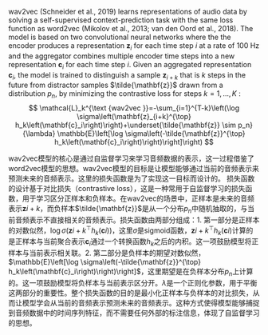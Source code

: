 wav2vec (Schneider et al., 2019) learns representations of audio data by solving a self-supervised context-prediction task with the same loss function as word2vec (Mikolov et al., 2013; van den Oord et al., 2018). The model is based on two convolutional neural networks where the the encoder produces a representation $\mathbf{z}_i$ for each time step $i$ at a rate of $100 \mathrm{~Hz}$ and the aggregator combines multiple encoder time steps into a new representation $\mathbf{c}_i$ for each time step $i$. Given an aggregated representation $\mathbf{c}_i$, the model is trained to distinguish a sample $\mathbf{z}_{i+k}$ that is $k$ steps in the future from distractor samples $\tilde{\mathbf{z}}$ drawn from a distribution $p_n$, by minimizing the contrastive loss for steps $k=1, \ldots, K$ :
$$
\mathcal{L}_k^{\text {wav2vec }}=-\sum_{i=1}^{T-k}\left(\log \sigma\left(\mathbf{z}_{i+k}^{\top} h_k\left(\mathbf{c}_i\right)\right)+\underset{\tilde{\mathbf{z}} \sim p_n}{\lambda} \mathbb{E}\left[\log \sigma\left(-\tilde{\mathbf{z}}^{\top} h_k\left(\mathbf{c}_i\right)\right)\right]\right)
$$

wav2vec模型的核心是通过自监督学习来学习音频数据的表示，这一过程借鉴了word2vec模型的思想。wav2vec模型的目标是让模型能够通过当前的音频表示来预测未来的音频表示。这里的损失函数是为了实现这一目标而设计的。
损失函数的设计基于对比损失（contrastive loss），这是一种常用于自监督学习的损失函数，用于学习区分正样本和负样本。在wav2vec的场景中，正样本是未来的音频表示$\mathbf{z}{i+k}$，而负样本$\tilde{\mathbf{z}}$是从一个分布$p_n$中随机抽取的，与当前音频表示不直接相关的音频表示。损失函数由两部分组成：1. 第一部分是正样本的对数似然，$\log \sigma\left(\mathbf{z}{i+k}^{\top} h_k\left(\mathbf{c}i\right)\right)$，这里$\sigma$是sigmoid函数，$\mathbf{z}{i+k}^{\top} h_k\left(\mathbf{c}i\right)$计算的是正样本与当前聚合表示$\mathbf{c}_i$通过一个转换函数$h_k$之后的内积。这一项鼓励模型将正样本与当前表示相关联。2. 第二部分是负样本的期望对数似然，$\mathbb{E}\left[\log \sigma\left(-\tilde{\mathbf{z}}^{\top} h_k\left(\mathbf{c}_i\right)\right)\right]$，这里期望是在负样本分布$p_n$上计算的。这一项鼓励模型将负样本与当前表示区分开。$\lambda$是一个正则化参数，用于平衡这两部分的重要性。整个损失函数的目的是最小化正样本与负样本的对比损失，从而让模型学会从当前的音频表示预测未来的音频表示。这种方式使得模型能够捕捉到音频数据中的时间序列特征，而不需要任何外部的标注信息，体现了自监督学习的思想。